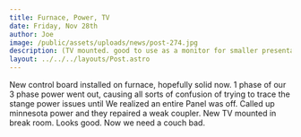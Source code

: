 ```yaml
---
title: Furnace, Power, TV
date: Friday, Nov 28th
author: Joe
image: /public/assets/uploads/news/post-274.jpg
description: (TV mounted. good to use as a monitor for smaller presentation classes as well.)
layout: ../../../layouts/Post.astro
---
```


New control board installed on furnace,  hopefully solid now.   1 phase of our 3 phase power went out, causing all sorts of confusion of trying to trace the stange power issues until We realized an entire Panel was off.  Called up minnesota power and they repaired a weak coupler.  New TV mounted in break room.  Looks good.  Now we need a couch bad.
